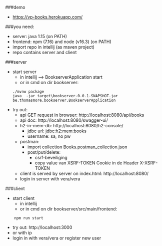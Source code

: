###demo 
* https://vp-books.herokuapp.com/
  
###you need: 
  * server: java 1.15 (on PATH) 
  * frontend: npm (7.16) and node (v16.3) (on PATH)
* import repo in intellij (as maven project)
* repo contains server and client    

###server
* start server 
  * in intellij --> BookserverApplication start 
  * or in cmd on dir bookserver:   
  ```
  ./mvnw package
  java  -jar target\bookserver-0.0.1-SNAPSHOT.jar be.thomasmore.bookserver.BookserverApplication
  ```
* try out: 
  * api GET request in browser: http://localhost:8080/api/books
  * api doc: http://localhost:8080/swagger-ui/
  * h2-in-mem-db: http://localhost:8080/h2-console/
      * jdbc url: jdbc:h2:mem:books
      * username: sa, no pw
  * postman: 
      * import collection Books.postman_collection.json
      * post/put/delete:
        * csrf-beveiliging 
        * copy value van XSRF-TOKEN Cookie in de Header X-XSRF-TOKEN
  * client is served by server on index.html:  http://localhost:8080/
  * login in server with vera/vera

###client
* start client 
  * in intellij
  * or in cmd on dir bookserver/src/main/frontend: 
```
    npm run start 
```
* try out: http://localhost:3000
* or with ip   
* login in with vera/vera or register new user  


  